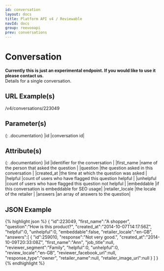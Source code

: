 ```yaml
---
id: conversation
layout: docs
title: Platform API v4 / Reviewable
navId: docs
group: reevooapi
prev: conversations
---
```



# Conversation
<div class="warning">
  <strong>Currently this is just an experimental endpoint. If you would like to use it please contact us. </strong>
</div>
Details for a single conversation.

## URL Example(s)
/v4/conversations/223049


## Parameter(s)

{: .documentation}
|id         |conversation id|


## Attribute(s)

{: .documentation}
|id              |identifier for the conversation                              |
|first_name      |name of the person that asked the question                   |
|question        |the question asked in this conversation                      |
|created_at      |the time at which the question was asked                     |
|helpful         |count of users who have flagged this question helpful        |
|unhelpful       |count of users who have flagged this question not helpful    |
|embeddable      |if this conversation is embeddable for SEO usage|
|retailer_locale |the locale of the retailer                                   |
|answers         |an array of answers to the question|

## JSON Example
{% highlight json %}
{
   "id":223049,
   "first_name":"A shopper",
   "question":"How is this product?",
   "created_at":"2014-10-07T14:17:56Z",
   "helpful":0,
   "unhelpful":0,
   "embeddable":false,
   "retailer_locale":"en-GB",
   "answers":[
      {
         "id":259010,
         "response":"Not very good.",
         "created_at":"2014-10-09T20:33:08Z",
         "first_name":"Ann",
         "job_title":null,
         "reviewer_segment":"Family",
         "helpful":0,
         "unhelpful":0,
         "review_locale":"en-GB",
         "reviewer_facebook_url":null,
         "response_type":"owner",
         "retailer_name":null,
         "retailer_image_url":null
      }
   ]
}
{% endhighlight %}
